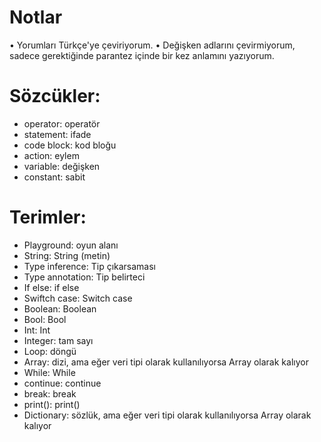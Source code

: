 # Notlar
• Yorumları  Türkçe'ye çeviriyorum.
• Değişken adlarını çevirmiyorum, sadece gerektiğinde parantez içinde bir kez anlamını yazıyorum.

# Sözcükler:
+ operator: operatör
+ statement: ifade
+ code block: kod bloğu
+ action: eylem
+ variable: değişken
+ constant: sabit

# Terimler:
+ Playground: oyun alanı
+ String: String (metin)
+ Type inference: Tip çıkarsaması
+ Type annotation: Tip belirteci
+ If else: if else
+ Swiftch case: Switch case
+ Boolean: Boolean
+ Bool: Bool
+ Int: Int
+ Integer: tam sayı
+ Loop: döngü
+ Array: dizi, ama eğer veri tipi olarak kullanılıyorsa Array olarak kalıyor
+ While: While
+ continue: continue
+ break: break
+ print(): print()
+ Dictionary: sözlük, ama eğer veri tipi olarak kullanılıyorsa Array olarak kalıyor
